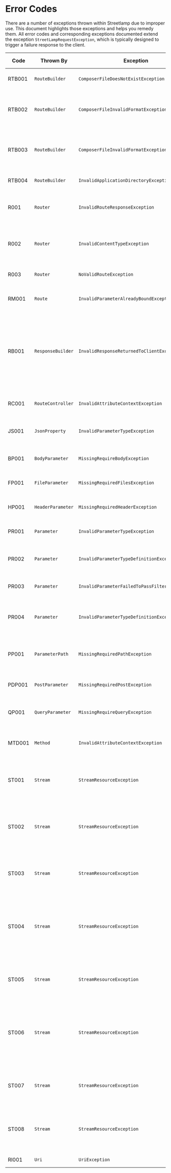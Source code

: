 # Error Codes

There are a number of exceptions thrown within Streetlamp due to improper use.
This document highlights those exceptions and helps you remedy them.
All error codes and corresponding exceptions documented extend the exception `StreetLampRequestException`, which is
typically designed to trigger a failure response to the client.

| Code   | Thrown By         | Exception                                      | HTTP Status | Description                                                                                                                                                                                                        |
|--------|-------------------|------------------------------------------------|-------------|--------------------------------------------------------------------------------------------------------------------------------------------------------------------------------------------------------------------|
| RTB001 | `RouteBuilder`    | `ComposerFileDoesNotExistException`            | 503         | Cannot find the referenced composer file.                                                                                                                                                                          |
| RTB002 | `RouteBuilder`    | `ComposerFileInvalidFormatException`           | 503         | The composer file specified is invalid [JSON](https://www.json.org/json-en.html) or does not have a [PSR-4](https://www.php-fig.org/psr/psr-4/) configuration.                                                     |
| RTB003 | `RouteBuilder`    | `ComposerFileInvalidFormatException`           | 500         | The composer file specified is invalid [JSON](https://www.json.org/json-en.html) or does not have a [PSR-4](https://www.php-fig.org/psr/psr-4/) configuration.                                                     |
| RTB004 | `RouteBuilder`    | `InvalidApplicationDirectoryException`         | 500         | Application path specified is not a directory.                                                                                                                                                                     |
| R001   | `Router`          | `InvalidRouteResponseException`                | 500         | The route method did not return a valid `ResponseBuilder` object.                                                                                                                                                  |
| R002   | `Router`          | `InvalidContentTypeException`                  | 415         | Request did match a route path, but did not match the accepted media type.                                                                                                                                         |
| R003   | `Router`          | `NoValidRouteException`                        | 404         | Request did not match any route defined.                                                                                                                                                                           |
| RM001  | `Route`           | `InvalidParameterAlreadyBoundException`        | 500         | There are multiple inputs bound to the same parameter.                                                                                                                                                             |
| RB001  | `ResponseBuilder` | `InvalidResponseReturnedToClientException`     | 500         | Response to client is not a primitive data type. If response is a [JSON](https://www.json.org/json-en.html) object please ensure the content type is set to `application/json` so it can be automatically encoded. |
| RC001  | `RouteController` | `InvalidAttributeContextException`             | 500         | Attempt to bind a route controller to a method and not a class.                                                                                                                                                    |
| JS001  | `JsonProperty`    | `InvalidParameterTypeException`                | 400         | Data binding has failed due to missing required field.                                                                                                                                                             |
| BP001  | `BodyParameter`   | `MissingRequireBodyException`                  | 400         | Request is missing the expected body data.                                                                                                                                                                         |
| FP001  | `FileParameter`   | `MissingRequiredFilesException`                | 400         | Request is missing the expected file.                                                                                                                                                                              |
| HP001  | `HeaderParameter` | `MissingRequiredHeaderException`               | 400         | Request is missing the expected header.                                                                                                                                                                            |
| PR001  | `Parameter`       | `InvalidParameterTypeException`                | 400         | Request data for input field is not a string or array.                                                                                                                                                             |
| PR002  | `Parameter`       | `InvalidParameterTypeDefinitionException`      | 500         | No data type defined for parameter in route method definition.                                                                                                                                                     |
| PR003  | `Parameter`       | `InvalidParameterFailedToPassFilterValidation` | 400         | Request input failed to match validator checks.                                                                                                                                                                    |
| PR004  | `Parameter`       | `InvalidParameterTypeDefinitionException`      | 500         | No bindings for specified data type in parameter for route method definition.                                                                                                                                      |
| PP001  | `ParameterPath`   | `MissingRequiredPathException`                 | 400         | Request path is missing the expected variable parameter.                                                                                                                                                           |
| PDP001 | `PostParameter`   | `MissingRequiredPostException`                 | 400         | Request is missing the expected post data.                                                                                                                                                                         |
| QP001  | `QueryParameter`  | `MissingRequireQueryException`                 | 400         | Request is missing the expected query string parameter.                                                                                                                                                            |
| MTD001 | `Method`          | `InvalidAttributeContextException`             | 500         | Method attribute bound to something other than a class method.                                                                                                                                                     |
| ST001  | `Stream`          | `StreamResourceException`                      | 500         | Invalid stream resource. This could be due to a permission issue or the stream being closed.                                                                                                                       |
| ST002  | `Stream`          | `StreamResourceException`                      | 500         | Unable to determine the position of the stream. This is likely because the resource does not support this capability.                                                                                              |
| ST003  | `Stream`          | `StreamResourceException`                      | 500         | Unable to seek in the stream. This is likely because the resource does not support this capability.                                                                                                                |
| ST004  | `Stream`          | `StreamResourceException`                      | 500         | The stream is not writable. This may occur if the stream was opened in read-only mode or the underlying resource does not support writing.                                                                         |
| ST005  | `Stream`          | `StreamResourceException`                      | 500         | Unable to write to the stream. This may be due to a resource error or a write failure.                                                                                                                             |
| ST006  | `Stream`          | `StreamResourceException`                      | 500         | The stream is not readable. This may occur if the stream was opened in write-only mode or the underlying resource does not support reading.                                                                        |
| ST007  | `Stream`          | `StreamResourceException`                      | 500         | Unable to read from the stream. This may be due to a resource error or a read failure.                                                                                                                             |
| ST008  | `Stream`          | `StreamResourceException`                      | 500         | Unable to get the contents of the stream. This may be due to a resource error or the stream being closed.                                                                                                          |
| RI001  | `Uri`             | `UriException`                                 | 400         | Invalid URI provided                                                                                                                                                                                               |







